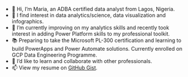 - 👋 Hi, I’m Maria, an ADBA certified data analyst from Lagos, Nigeria.
- 👀 I find interest in data analytics/science, data visualization and infographics.
- 🌱 I’m currently improving on my analytics skills and recently took interest in adding Power Platform skills to my professional toolkit.
- 📚 Preparing to take the Microsoft PL-300 certification and learning to build PowerApps and Power Automate solutions. Currently enrolled on GCP Data Engineering Programme.
- 💞️ I’d like to learn and collaborate with other professionals.
- 📫 View my resume on [GitHub Gist](https://gist.github.com/Marhyah/0f5e9520d1cc863263bd72ee3fb780da).

<!---
Marhyah/Marhyah is a ✨ special ✨ repository because its `README.md` (this file) appears on your GitHub profile.
You can click the Preview link to take a look at your changes.
--->
